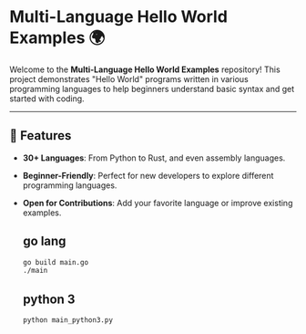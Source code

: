 # Multi-Language Hello World Examples 🌍

Welcome to the **Multi-Language Hello World Examples** repository! This project demonstrates "Hello World" programs written in various programming languages to help beginners understand basic syntax and get started with coding.

---

## 🌟 Features
- **30+ Languages**: From Python to Rust, and even assembly languages.
- **Beginner-Friendly**: Perfect for new developers to explore different programming languages.
- **Open for Contributions**: Add your favorite language or improve existing examples.

  ## go lang
  ```bash
  go build main.go
  ./main
  ```

  ## python 3
  ```bash
  python main_python3.py
  ```
  
  
  
